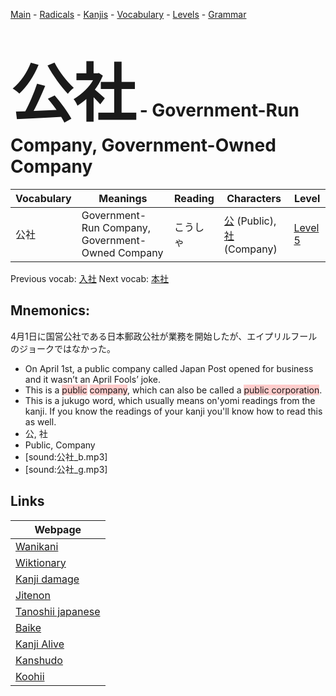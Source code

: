 <style> bigfont {font-size: 100px}</style>
[Main](../README.md) -
[Radicals](../radicals.md) -
[Kanjis](../kanjis.md) -
[Vocabulary](../vocabulary.md) -
[Levels](../levels.md) -
[Grammar](../grammar.md)
# <bigfont> 公社</bigfont> - Government-Run Company, Government-Owned Company 

| Vocabulary | Meanings | Reading | Characters | Level |
| --- | --- | --- | --- | --- |
| 公社 | Government-Run Company, Government-Owned Company | こうしゃ |  [公](../kanjis/公.md) (Public), [社](../kanjis/社.md) (Company) | [Level 5](../levels/wk_level5.md) |

Previous vocab: [入社](入社.md) Next vocab: [本社](本社.md) 

## Mnemonics:
4月1日に国営公社である日本郵政公社が業務を開始したが、エイプリルフールのジョークではなかった。
* On April 1st, a public company called Japan Post opened for business and it wasn’t an April Fools’ joke.
* This is a <span style="background-color:#ffcccb"> public</span> <span style="background-color:#ffcccb"> company</span>, which can also be called a <span style="background-color:#ffcccb"> public corporation</span>.
* This is a jukugo word, which usually means on'yomi readings from the kanji. If you know the readings of your kanji you'll know how to read this as well.
* 公, 社
* Public, Company
* [sound:公社_b.mp3]
* [sound:公社_g.mp3]


## Links 

| Webpage |
| --- |
| [Wanikani          ](https://www.wanikani.com/kanji/公社) |
| [Wiktionary        ](https://en.wiktionary.org/wiki/公社) |
| [Kanji damage      ](http://www.kanjidamage.com/kanji/search?utf8=✓&q=公社) |
| [Jitenon           ](https://jitenon.com/kanji/公社) |
| [Tanoshii japanese ](https://www.tanoshiijapanese.com/dictionary/kanji.cfm?k=公社) |
| [Baike             ](https://baike.baidu.com/item/公社) |
| [Kanji Alive       ](https://app.kanjialive.com/公社) |
| [Kanshudo          ](https://www.kanshudo.com/searchmn?q=公社) |
| [Koohii            ](https://kanji.koohii.com/study/kanji/公社) |
